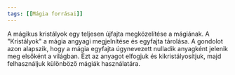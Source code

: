 ```yaml
---
tags: [[Mágia forrásai]]
---
```

A mágikus kristályok egy teljesen újfajta megközelítése a mágiának. A "Kristályok" a mágia angyagi megjelnítése és egyfajta tárolása. A gondolot azon alapszik, hogy a mágia egyfajta úgynevezett nulladik anyagként jelenik meg elsőként a világban. Ezt az anyagot elfogjuk és kikristályosítjuk, majd felhasználjuk különböző mágiák használatára. 